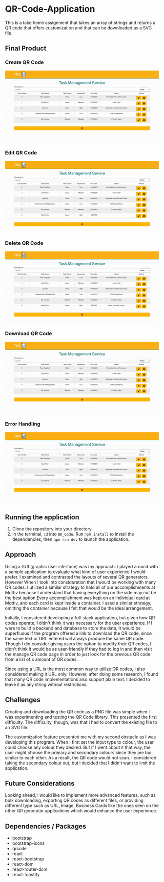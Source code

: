 # QR-Code-Application
This is a take home assignment that takes an array of strings and returns a QR code that offers customization and that can be downloaded as a SVG file.

## Final Product

### Create QR Code
![Create](https://github.com/LingJason/Task-Management-Application/blob/main/docs/Create.gif)

### Edit QR Code
![Update](https://github.com/LingJason/Task-Management-Application/blob/main/docs/Update.gif)

### Delete QR Code
![Delete](https://github.com/LingJason/Task-Management-Application/blob/main/docs/Delete.gif)

### Download QR Code
![Search](https://github.com/LingJason/Task-Management-Application/blob/main/docs/Search.gif)

### Error Handling
![Error](https://github.com/LingJason/Task-Management-Application/blob/main/docs/Error.gif)

## Running the application

1. Clone the repository into your directory.
2. In the terminal, `cd` into `QR_Code`. Run `npm install` to install the dependencies, then `npm run dev` to launch the application.

## Approach
Using a GUI (graphic user interface) was my approach. I played around with a sample application to evaluate what kind of user experience I would prefer. I examined and contrasted the layouts of several QR generators. However When I took into consideration that I would be working with many QR codes. I utilized a similar strategy to hold all of our accomplishments at Mottiv because I understand that having everything on the side may not be the best option.Every accomplishment was kept on an individual card at Mottiv, and each card is kept inside a container. I used a similar strategy, omitting the container because I felt that would be the ideal arrangement.

Initially, I considered developing a full-stack application, but given how QR codes operate, I didn't think it was necessary for the user experience. If I were to build a backend and database to store the data, it would be superfluous if the program offered a link to download the QR code, since the same text or URL entered will always produce the same QR code. Though I did consider giving users the option to modify their QR codes, I didn't think it would be as user-friendly if they had to log in and then visit the manage QR code page in order to just look for the previous QR code from a list of x amount of QR codes.

Since using a URL is the most common way to utilize QR codes, I also considered making it URL only. However, after doing some research, I found that many QR code implementations also support plain text. I decided to leave it as any string without restrictions.
## Challenges
Creating and downloading the QR code as a PNG file was simple when I was experimenting and testing the QR Code library. This presented the first difficulty. The difficulty, though, was that I had to convert the existing file to an SVG file.

The customization feature presented me with my second obstacle as I was developing this program. When I first set the input type to colour, the user could choose any colour they desired. But if I went about it that way, the user might choose the primary and secondary colours since they are too similar to each other. As a result, the QR code would not scan. I considered taking the secondary colour out, but I decided that I didn't want to limit the application.

## Future Considerations
Looking ahead, I would like to implement more advanced features, such as bulk downloading, exporting QR codes as different files, or providing different type such as URL, Image, Business Cards like the ones seen on the other QR generator applications which would enhance the user experience.

## Dependencies / Packages
- bootstrap
- bootstrap-icons
- qrcode
- react
- react-bootstrap
- react-dom
- react-router-dom
- react-toastify
